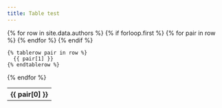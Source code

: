 ```yaml
---
title: Table test
---
```


<table>
  {% for row in site.data.authors %}
    {% if forloop.first %}
    <tr>
      {% for pair in row %}
        <th>{{ pair[0] }}</th>
      {% endfor %}
    </tr>
    {% endif %}

    {% tablerow pair in row %}
      {{ pair[1] }}
    {% endtablerow %}
  {% endfor %}
</table>